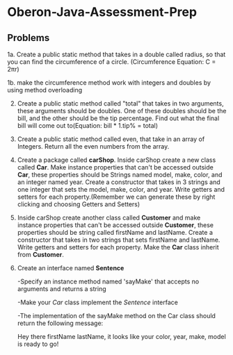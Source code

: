# Oberon-Java-Assessment-Prep

## Problems

1a. Create a public static method that takes in a double called radius, so that you can find the circumference of a circle.
   (Circumference Equation: C = 2πr)
   
1b. make the circumference method work with integers and doubles by using method overloading

2. Create a public static method called "total" that takes in two arguments, these arguments should be doubles. 
   One of these doubles should be the bill, and the other should be the tip percentage. Find out what the final bill will come out to(Equation: bill * 1.tip% = total)

3. Create a public static method called even, that take in an array of Integers. Return all the even numbers from the array.

4. Create a package called **carShop**. Inside carShop create a new class called **Car**. Make instance properties that can't be accessed outside **Car**,
   these properties should be Strings named model, make, color, and an integer named year. Create a constructor that takes in 3 strings and one integer
   that sets the model, make, color, and year. Write getters and setters for each property.(Remember we can generate these by right clicking and choosing Getters and Setters)
   
5. Inside carShop create another class called **Customer** and make instance properties that can't be accessed outside **Customer**,
   these properties should be string called firstName and lastName. Create a constructor that takes in two strings that sets 
   firstName and lastName. Write getters and setters for each property. Make the **Car** class inherit from **Customer**.
   
6. Create an interface named **Sentence**

    -Specify an instance method named 'sayMake' that accepts no arguments and returns a string

    -Make your *Car* class implement the *Sentence* interface

    -The implementation of the sayMake method on the Car class should return the following message: 
      
      Hey there firstName lastName, it looks like your color, year, make, model is ready to go!

    

